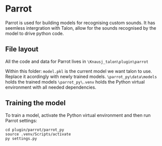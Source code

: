 # Parrot

Parrot is used for building models for recognising custom sounds. It has seemless intergration with Talon, allow for the sounds recognised by the model to drive python code.

## File layout

All the code and data for Parrot lives in `\Knausj_talon\plugin\parrot`

Within this folder:
`model.pkl` is the current model we want talon to use. Replace it acordingly with newly trained models.
`\parrot_py\data\models` holds the trained models
`\parrot_py\.venv` holds the Python virtual environment with all needed dependencies.

## Training the model

To train a model, activate the Python virtual environment and then run Parrot settings:
```
cd plugin/parrot/parrot_py
source .venv/Scripts/activate
py settings.py
```